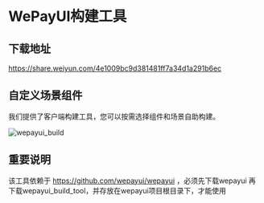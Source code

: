 # WePayUI构建工具

## 下载地址

<a href="https://share.weiyun.com/4e1009bc9d381481ff7a34d1a291b6ec" target="_blank">https://share.weiyun.com/4e1009bc9d381481ff7a34d1a291b6ec</a>

## 自定义场景组件

我们提供了客户端构建工具，您可以按需选择组件和场景自助构建。
<p>
    <img src="https://wepayui.github.io/img/wepayui_build.gif" alt="wepayui_build" class="wepayui-build-show">
</p>

## 重要说明
该工具依赖于 https://github.com/wepayui/wepayui ，必须先下载wepayui
再下载wepayui_build_tool，并存放在wepayui项目根目录下，才能使用
